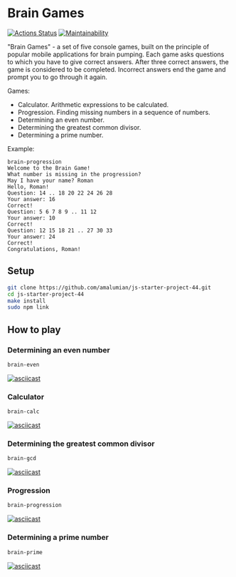 # Brain Games

[![Actions Status](https://github.com/amalumian/js-starter-project-44/actions/workflows/hexlet-check.yml/badge.svg)](https://github.com/amalumian/js-starter-project-44/actions)
[![Maintainability](https://api.codeclimate.com/v1/badges/30928f631ef8e8221951/maintainability)](https://codeclimate.com/github/amalumian/js-starter-project-44/maintainability)

"Brain Games" - a set of five console games, built on the principle of popular mobile applications for brain pumping. Each game asks questions to which you have to give correct answers. After three correct answers, the game is considered to be completed. Incorrect answers end the game and prompt you to go through it again.

Games:

- Calculator. Arithmetic expressions to be calculated.
- Progression. Finding missing numbers in a sequence of numbers.
- Determining an even number.
- Determining the greatest common divisor.
- Determining a prime number.

Example:

```
brain-progression
Welcome to the Brain Game!
What number is missing in the progression?
May I have your name? Roman
Hello, Roman!
Question: 14 .. 18 20 22 24 26 28
Your answer: 16
Correct!
Question: 5 6 7 8 9 .. 11 12
Your answer: 10
Correct!
Question: 12 15 18 21 .. 27 30 33
Your answer: 24
Correct!
Congratulations, Roman!
```

## Setup

```bash
git clone https://github.com/amalumian/js-starter-project-44.git
cd js-starter-project-44
make install
sudo npm link
```

## How to play

### Determining an even number

```bash
brain-even
```

[![asciicast](https://asciinema.org/a/rBtk9DjSlIZ6KUkmAVJOGl8ms.svg)](https://asciinema.org/a/rBtk9DjSlIZ6KUkmAVJOGl8ms)

### Calculator

```bash
brain-calc
```

[![asciicast](https://asciinema.org/a/0qLmjW2qMwdXis0aJ42BBCj4C.svg)](https://asciinema.org/a/0qLmjW2qMwdXis0aJ42BBCj4C)

### Determining the greatest common divisor

```bash
brain-gcd
```

[![asciicast](https://asciinema.org/a/ReZ4Pe53fnoydIZea2koDXUit.svg)](https://asciinema.org/a/ReZ4Pe53fnoydIZea2koDXUit)

### Progression

```bash
brain-progression
```

[![asciicast](https://asciinema.org/a/efTxtJ6TCPlXKkT8M6zyHtshl.svg)](https://asciinema.org/a/efTxtJ6TCPlXKkT8M6zyHtshl)

### Determining a prime number

```bash
brain-prime
```

[![asciicast](https://asciinema.org/a/yM4eHLTdqUKiKD6qHQct9nGGb.svg)](https://asciinema.org/a/yM4eHLTdqUKiKD6qHQct9nGGb)
